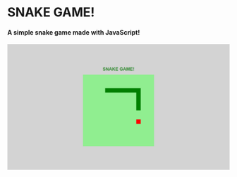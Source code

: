 # SNAKE GAME!

#### A simple snake game made with JavaScript!



![Screenshot Desktop](/img/snakegame.png)

#### 